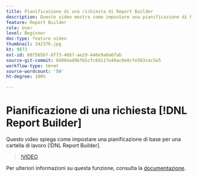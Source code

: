 ```yaml
---
title: Pianificazione di una richiesta di Report Builder
description: Questo video mostra come impostare una pianificazione di base per una cartella di lavoro di Report Builder.
feature: Report Builder
role: User
level: Beginner
doc-type: feature video
thumbnail: 342376.jpg
kt: 9873
exl-id: 087565b7-6f73-4667-ae29-446e9a0a6fab
source-git-commit: 84984ad9bf65cfc69117e40ac0e0cfe503cac5e5
workflow-type: tm+mt
source-wordcount: '50'
ht-degree: 100%

---
```


# Pianificazione di una richiesta [!DNL Report Builder] 

Questo video spiega come impostare una pianificazione di base per una cartella di lavoro [!DNL Report Builder].

>[!VIDEO](https://video.tv.adobe.com/v/342376/?quality=12&learn=on)

Per ulteriori informazioni su questa funzione, consulta la [documentazione](https://experienceleague.adobe.com/docs/analytics/analyze/report-builder/t-schedule-a-data-request.html?lang=it).
